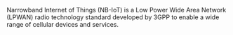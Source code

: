 Narrowband Internet of Things (NB-IoT) is a Low Power Wide Area Network (LPWAN) radio technology standard developed by 3GPP to enable a wide range of cellular devices and services.